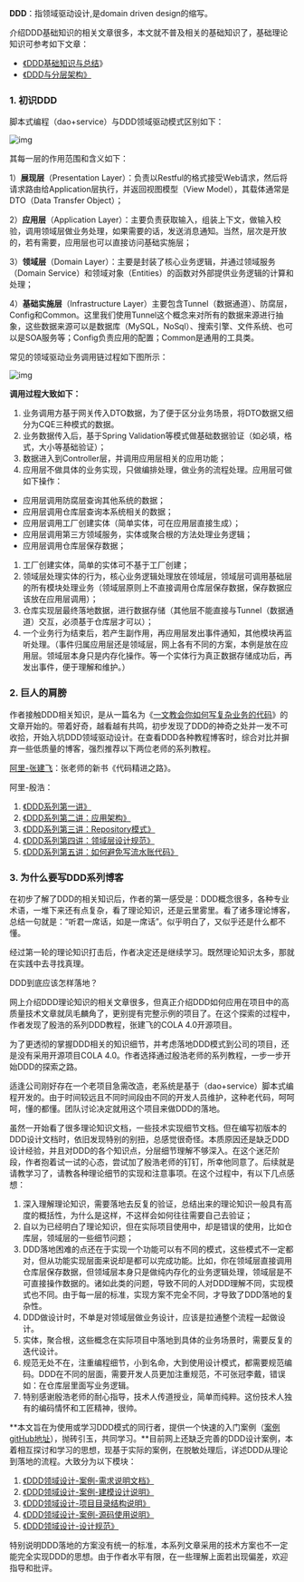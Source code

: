 **DDD**：指领域驱动设计,是domain driven design的缩写。

介绍DDD基础知识的相关文章很多，本文就不普及相关的基础知识了，基础理论知识可参考如下文章：

- [《DDD基础知识与总结](https://zhuanlan.zhihu.com/p/351162895)》
- [《DDD与分层架构》](https://zhuanlan.zhihu.com/p/135944454)



### 1. 初识DDD

脚本式编程（dao+service）与DDD领域驱动模式区别如下：

![img](C:/Users/RMD-JX/Documents/%E7%9F%A5%E8%AF%86%E7%AE%A1%E7%90%86/DDD%E6%A1%88%E4%BE%8B/DDD%E9%A2%86%E5%9F%9F%E9%A9%B1%E5%8A%A8%E8%AE%BE%E8%AE%A1-%E6%A6%82%E8%BF%B0-%E2%85%A0.assets/626790-20211027132541895-528387297.png)

其每一层的作用范围和含义如下：

1）**展现层**（Presentation Layer）：负责以Restful的格式接受Web请求，然后将请求路由给Application层执行，并返回视图模型（View Model），其载体通常是DTO（Data Transfer Object）；

2）**应用层**（Application Layer）：主要负责获取输入，组装上下文，做输入校验，调用领域层做业务处理，如果需要的话，发送消息通知。当然，层次是开放的，若有需要，应用层也可以直接访问基础实施层；

3）**领域层**（Domain Layer）：主要是封装了核心业务逻辑，并通过领域服务（Domain Service）和领域对象（Entities）的函数对外部提供业务逻辑的计算和处理；

4）**基础实施层**（Infrastructure Layer）主要包含Tunnel（数据通道）、防腐层，Config和Common。这里我们使用Tunnel这个概念来对所有的数据来源进行抽象，这些数据来源可以是数据库（MySQL，NoSql）、搜索引擎、文件系统、也可以是SOA服务等；Config负责应用的配置；Common是通用的工具类。

常见的领域驱动业务调用链过程如下图所示：

![img](C:/Users/RMD-JX/Documents/%E7%9F%A5%E8%AF%86%E7%AE%A1%E7%90%86/DDD%E6%A1%88%E4%BE%8B/DDD%E9%A2%86%E5%9F%9F%E9%A9%B1%E5%8A%A8%E8%AE%BE%E8%AE%A1-%E6%A6%82%E8%BF%B0-%E2%85%A0.assets/626790-20211027131529554-1736388163.jpg)

 **调用过程大致如下：**

1. 业务调用方基于网关传入DTO数据，为了便于区分业务场景，将DTO数据又细分为CQE三种模式的数据。
2. 业务数据传入后，基于Spring Validation等模式做基础数据验证（如必填，格式，大小等基础验证）；
3. 数据进入到Controller层，并调用应用层相关的应用功能；
4. 应用层不做具体的业务实现，只做编排处理，做业务的流程处理。应用层可做如下操作：

- 应用层调用防腐层查询其他系统的数据；
- 应用层调用仓库层查询本系统相关的数据；
- 应用层调用工厂创建实体（简单实体，可在应用层直接生成）；
- 应用层调用第三方领域服务，实体或聚合根的方法处理业务逻辑；
- 应用层调用仓库层保存数据；

1. 工厂创建实体，简单的实体可不基于工厂创建；
2. 领域层处理实体的行为，核心业务逻辑处理放在领域层，领域层可调用基础层的所有模块处理业务（领域层原则上不直接调用仓库层保存数据，保存数据应该放在应用层调用）；
3. 仓库实现层最终落地数据，进行数据存储（其他层不能直接与Tunnel（数据通道）交互，必须基于仓库层才可以）；
4. 一个业务行为结束后，若产生副作用，再应用层发出事件通知，其他模块再监听处理。（事件归属应用层还是领域层，网上各有不同的方案，本例是放在应用层。领域层本身只是内存化操作。等一个实体行为真正数据存储成功后，再发出事件，便于理解和维护。）



### 2. 巨人的肩膀

作者接触DDD相关知识，是从一篇名为《[一文教会你如何写复杂业务的代码](https://blog.csdn.net/significantfrank/article/details/98087611?spm=1001.2014.3001.5501)》的文章开始的。带着好奇，越看越有共鸣，初步发现了DDD的神奇之处并一发不可收拾，开始入坑DDD领域驱动设计。在查看DDD各种教程博客时，综合对比并摒弃一些低质量的博客，强烈推荐以下两位老师的系列教程。

[阿里-张建飞](https://blog.csdn.net/significantfrank)：张老师的新书《代码精进之路》。

阿里-殷浩：

1. [《DDD系列第一讲》](http://mp.weixin.qq.com/s?__biz=MzAxNDEwNjk5OQ==&chksm=83953c2cb4e2b53a6af3b5a82c3b7d7ed932bfe83f59877a935445ae89edd0ff4ee1c4e82fba&idx=1&mid=2650403892&scene=21&sn=a91fa477392e80f9420a8ca4d26bcace#wechat_redirect)
2. [《DDD系列第二讲：应用架构》](https://mp.weixin.qq.com/s?__biz=MzAxNDEwNjk5OQ==&chksm=83953cc4b4e2b5d2bd4426e0d2103f2e95715b682f3b7ff333dbb123eaa79d3e5ad24f64beac&idx=1&mid=2650404060&scene=21&sn=cacf40d19528f6c2d9fd165151d6e8b4#wechat_redirect)
3. [《DDD系列第三讲：Repository模式》](https://mp.weixin.qq.com/s?__biz=MzAxNDEwNjk5OQ==&chksm=8395373cb4e2be2a2d066a5ea4e631fd6270e969ce61883b488f61c1ce33fbc0b362ec9cbf7b&idx=1&mid=2650406692&scene=21&sn=4a4ac4168299d8ca1905a4f457ae4c59#wechat_redirect)
4. [《DDD系列第四讲：领域层设计规范》](https://mp.weixin.qq.com/s?__biz=MzAxNDEwNjk5OQ==&chksm=8396d75fb4e15e49341b07022780dcb8dca66a0efb7f129d4de86a5ef5d8a890f6e0d2fd6432&idx=1&mid=2650414919&scene=21&sn=0ad1df1a1b0e2488f7faa21008fdbdd0#wechat_redirect)
5. [《DDD系列第五讲：如何避免写流水账代码》](https://blog.csdn.net/Taobaojishu/article/details/115911833#comments_18140941)



### 3. 为什么要写DDD系列博客

在初步了解了DDD的相关知识后，作者的第一感受是：DDD概念很多，各种专业术语，一堆下来还有点复杂，看了理论知识，还是云里雾里。看了诸多理论博客，总结一句就是：“听君一席话，如是一席话”。似乎明白了，又似乎还是什么都不懂。

经过第一轮的理论知识打击后，作者决定还是继续学习。既然理论知识太多，那就在实践中去寻找真理。

DDD到底应该怎样落地？

网上介绍DDD理论知识的相关文章很多，但真正介绍DDD如何应用在项目中的高质量技术文章就凤毛麟角了，更别提有完整示例的项目了。在这个探索的过程中，作者发现了殷浩的系列DDD教程，张建飞的COLA 4.0开源项目。

为了更透彻的掌握DDD相关的知识细节，并考虑落地DDD模式到公司的项目，还是没有采用开源项目COLA 4.0。作者选择通过殷浩老师的系列教程，一步一步开始DDD的探索之路。

适逢公司刚好存在一个老项目急需改造，老系统是基于（dao+service）脚本式编程开发的。由于时间较远且不同时间段由不同的开发人员维护，这种老代码，呵呵呵，懂的都懂。团队讨论决定就用这个项目来做DDD的落地。

虽然一开始看了很多理论知识文档，一些技术实现细节文档。但在编写初版本的DDD设计文档时，依旧发现特别的别扭，总感觉很奇怪。本质原因还是缺乏DDD设计经验，并且对DDD的各个知识点，分层细节理解不够深入。在这个迷茫阶段，作者抱着试一试的心态，尝试加了殷浩老师的钉钉，所幸他同意了。后续就是请教学习了，请教各种理论细节的实现和注意事项。在这个过程中，有以下几点感想：

1. 深入理解理论知识，需要落地去反复的验证，总结出来的理论知识一般具有高度的概括性，为什么是这样，不这样会如何往往需要自己去验证；
2. 自以为已经明白了理论知识，但在实际项目使用中，却是错误的使用，比如仓库层，领域层的一些细节问题；
3. DDD落地困难的点还在于实现一个功能可以有不同的模式，这些模式不一定都对，但从功能实现层面来说却是都可以完成功能。比如，你在领域层直接调用仓库层保存数据，但领域层本身只是做纯内存化的业务逻辑处理，领域层是不可直接操作数据的。诸如此类的问题，导致不同的人对DDD理解不同，实现模式也不同。由于每一层的标准，实现方案不完全不同，才导致了DDD落地的复杂性。
4. DDD做设计时，不单是对领域层做业务设计，应该是拉通整个流程一起做设计。
5. 实体，聚合根，这些概念在实际项目中落地到具体的业务场景时，需要反复的迭代设计。
6. 规范无处不在，注重编程细节，小到名命，大到使用设计模式，都需要规范编码。DDD在不同的层面，需要开发人员更加注重规范，不可张冠李戴，错误如：在仓库层里面写业务逻辑。
7. 特别感谢殷浩老师的耐心指导，技术人传道授业，简单而纯粹。这份技术人独有的编码情怀和工匠精神，很帅。

**本文旨在为使用或学习DDD模式的同行者，提供一个快速的入门案例（[案例gitHub地址](https://github.com/wuya11/ddd_demo)），抛砖引玉，共同学习。**目前网上还缺乏完善的DDD设计案例，本着相互探讨和学习的思想，现基于实际的案例，在脱敏处理后，详述DDD从理论到落地的流程。大致分为以下模块：

1. [《DDD领域设计-案例-需求说明文档》](https://www.cnblogs.com/wlandwl/p/ddd_two.html)
2. [《DDD领域设计-案例-建模设计说明》](https://www.cnblogs.com/wlandwl/p/ddd_three.html)
3. [《DDD领域设计-项目目录结构说明》](https://www.cnblogs.com/wlandwl/p/ddd_hour.html)
4. [《DDD领域设计-案例-源码使用说明》](https://www.cnblogs.com/wlandwl/p/ddd_five.html)
5. [《DDD领域设计-设计规范》](https://www.cnblogs.com/wlandwl/p/ddd_six.html)

特别说明DDD落地的方案没有统一的标准，本系列文章采用的技术方案也不一定能完全实现DDD的思想。由于作者水平有限，在一些理解上面若出现偏差，欢迎指导和批评。